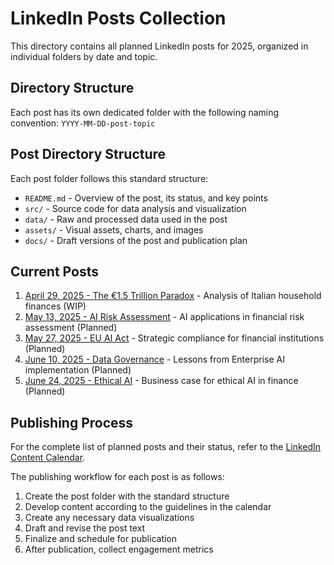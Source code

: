 # LinkedIn Posts Collection

This directory contains all planned LinkedIn posts for 2025, organized in individual folders by date and topic.

## Directory Structure

Each post has its own dedicated folder with the following naming convention:
`YYYY-MM-DD-post-topic`

## Post Directory Structure

Each post folder follows this standard structure:

- `README.md` - Overview of the post, its status, and key points
- `src/` - Source code for data analysis and visualization
- `data/` - Raw and processed data used in the post
- `assets/` - Visual assets, charts, and images
- `docs/` - Draft versions of the post and publication plan

## Current Posts

1. [April 29, 2025 - The €1.5 Trillion Paradox](2025-04-29-italian-household-paradox/) - Analysis of Italian household finances (WIP)
2. [May 13, 2025 - AI Risk Assessment](2025-05-13-ai-risk-assessment/) - AI applications in financial risk assessment (Planned)
3. [May 27, 2025 - EU AI Act](2025-05-27-eu-ai-act/) - Strategic compliance for financial institutions (Planned)
4. [June 10, 2025 - Data Governance](2025-06-10-data-governance/) - Lessons from Enterprise AI implementation (Planned)
5. [June 24, 2025 - Ethical AI](2025-06-24-ethical-ai/) - Business case for ethical AI in finance (Planned)

## Publishing Process

For the complete list of planned posts and their status, refer to the [LinkedIn Content Calendar](../linkedin_posts_calendar.md).

The publishing workflow for each post is as follows:

1. Create the post folder with the standard structure
2. Develop content according to the guidelines in the calendar
3. Create any necessary data visualizations
4. Draft and revise the post text
5. Finalize and schedule for publication
6. After publication, collect engagement metrics 